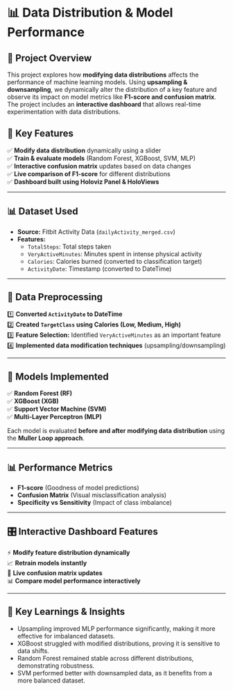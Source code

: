 # 📊 Data Distribution & Model Performance

## 📌 Project Overview
This project explores how **modifying data distributions** affects the performance of machine learning models. Using **upsampling & downsampling**, we dynamically alter the distribution of a key feature and observe its impact on model metrics like **F1-score and confusion matrix**. The project includes an **interactive dashboard** that allows real-time experimentation with data distributions.

## 🚀 Key Features
✅ **Modify data distribution** dynamically using a slider  
✅ **Train & evaluate models** (Random Forest, XGBoost, SVM, MLP)  
✅ **Interactive confusion matrix** updates based on data changes  
✅ **Live comparison of F1-score** for different distributions  
✅ **Dashboard built using Holoviz Panel & HoloViews**  

---
## 📊 Dataset Used
- **Source:** Fitbit Activity Data (`dailyActivity_merged.csv`)
- **Features:**
  - `TotalSteps`: Total steps taken
  - `VeryActiveMinutes`: Minutes spent in intense physical activity
  - `Calories`: Calories burned (converted to classification target)
  - `ActivityDate`: Timestamp (converted to DateTime)

---

## 🔬 Data Preprocessing
1️⃣ **Converted `ActivityDate` to DateTime**  
2️⃣ **Created `TargetClass` using Calories (Low, Medium, High)**  
3️⃣ **Feature Selection:** Identified `VeryActiveMinutes` as an important feature  
4️⃣ **Implemented data modification techniques** (upsampling/downsampling)  

---

## 🤖 Models Implemented
✅ **Random Forest (RF)**  
✅ **XGBoost (XGB)**  
✅ **Support Vector Machine (SVM)**  
✅ **Multi-Layer Perceptron (MLP)**  

Each model is evaluated **before and after modifying data distribution** using the **Muller Loop approach**.

---

## 📊 Performance Metrics
- **F1-score** (Goodness of model predictions)
- **Confusion Matrix** (Visual misclassification analysis)
- **Specificity vs Sensitivity** (Impact of class imbalance)

---

## 🎛️ Interactive Dashboard Features
⚡ **Modify feature distribution dynamically**  
📈 **Retrain models instantly**  
🎯 **Live confusion matrix updates**  
📊 **Compare model performance interactively**  

---
## 📌 Key Learnings & Insights
* Upsampling improved MLP performance significantly, making it more effective for imbalanced datasets.
* XGBoost struggled with modified distributions, proving it is sensitive to data shifts.
* Random Forest remained stable across different distributions, demonstrating robustness.
* SVM performed better with downsampled data, as it benefits from a more balanced dataset.
